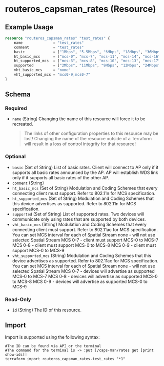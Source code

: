# routeros_capsman_rates (Resource)


## Example Usage
```terraform
resource "routeros_capsman_rates" "test_rates" {
	name              = "test_rates"
	comment           = "test_rates"
	basic             = ["1Mbps", "5.5Mbps", "6Mbps", "18Mbps", "36Mbps", "54Mbps"]
	ht_basic_mcs      = ["mcs-0", "mcs-7", "mcs-11", "mcs-14", "mcs-16", "mcs-21"]
	ht_supported_mcs  = ["mcs-3", "mcs-8", "mcs-10", "mcs-13", "mcs-17", "mcs-18"]
	supported         = ["2Mbps", "11Mbps", "9Mbps", "12Mbps", "24Mbps", "48Mbps"]
	vht_basic_mcs     = "none"
	vht_supported_mcs = "mcs0-9,mcs0-7"
}
```

<!-- schema generated by tfplugindocs -->
## Schema

### Required

- `name` (String) Changing the name of this resource will force it to be recreated.
	> The links of other configuration properties to this resource may be lost!
	> Changing the name of the resource outside of a Terraform will result in a loss of control integrity for that resource!

### Optional

- `basic` (Set of String) List of basic rates. Client will connect to AP only if it supports all basic rates announced by the AP. AP will establish WDS link only if it supports all basic rates of the other AP.
- `comment` (String)
- `ht_basic_mcs` (Set of String) Modulation and Coding Schemes that every connecting client must support. Refer to 802.11n for MCS specification.
- `ht_supported_mcs` (Set of String) Modulation and Coding Schemes that this device advertises as supported. Refer to 802.11n for MCS specification.
- `supported` (Set of String) List of supported rates. Two devices will communicate only using rates that are supported by both devices.
- `vht_basic_mcs` (String) Modulation and Coding Schemes that every connecting client must support. Refer to 802.11ac for MCS specification. You can set MCS interval for each of Spatial Stream none - will not use selected Spatial Stream MCS 0-7 - client must support MCS-0 to MCS-7 MCS 0-8 - client must support MCS-0 to MCS-8 MCS 0-9 - client must support MCS-0 to MCS-9
- `vht_supported_mcs` (String) Modulation and Coding Schemes that this device advertises as supported. Refer to 802.11ac for MCS specification. You can set MCS interval for each of Spatial Stream none - will not use selected Spatial Stream MCS 0-7 - devices will advertise as supported MCS-0 to MCS-7 MCS 0-8 - devices will advertise as supported MCS-0 to MCS-8 MCS 0-9 - devices will advertise as supported MCS-0 to MCS-9

### Read-Only

- `id` (String) The ID of this resource.

## Import
Import is supported using the following syntax:
```shell
#The ID can be found via API or the terminal
#The command for the terminal is -> :put [/caps-man/rates get [print show-ids]]
terraform import routeros_capsman_rates.test_rates "*1"
```
